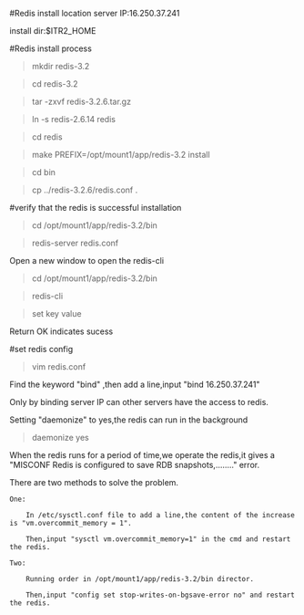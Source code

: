 #Redis install location
server IP:16.250.37.241

install dir:$ITR2_HOME


#Redis install process

>mkdir redis-3.2

>cd redis-3.2

>tar -zxvf redis-3.2.6.tar.gz

>ln -s redis-2.6.14 redis

>cd redis

>make PREFIX=/opt/mount1/app/redis-3.2 install 

>cd bin

>cp ../redis-3.2.6/redis.conf .


#verify that the redis is successful installation
>cd /opt/mount1/app/redis-3.2/bin

>redis-server redis.conf

Open a new window to open the redis-cli

>cd /opt/mount1/app/redis-3.2/bin

>redis-cli

>set key value

Return OK indicates sucess

#set redis config
>vim redis.conf

Find the keyword "bind" ,then add a line,input "bind 16.250.37.241"

Only by binding server IP can other servers have the access to redis.
	
Setting "daemonize" to yes,the redis can run in the background

>daemonize yes

When the redis runs for a period of time,we operate the redis,it gives a "MISCONF Redis is configured to save RDB snapshots,........" error.

There are two methods to solve the problem.

	One:

		In /etc/sysctl.conf file to add a line,the content of the increase is "vm.overcommit_memory = 1".

		Then,input "sysctl vm.overcommit_memory=1" in the cmd and restart the redis.

	Two:

		Running order in /opt/mount1/app/redis-3.2/bin director.

		Then,input "config set stop-writes-on-bgsave-error no" and restart the redis.


